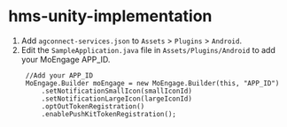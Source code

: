 # hms-unity-implementation

1. Add `agconnect-services.json` to `Assets` > `Plugins` > `Android`.
2. Edit the `SampleApplication.java` file in `Assets/Plugins/Android` to add your MoEngage APP_ID.
   ```
    //Add your APP_ID
    MoEngage.Builder moEngage = new MoEngage.Builder(this, "APP_ID")
        .setNotificationSmallIcon(smallIconId)
        .setNotificationLargeIcon(largeIconId)
        .optOutTokenRegistration()
        .enablePushKitTokenRegistration();
   ```
